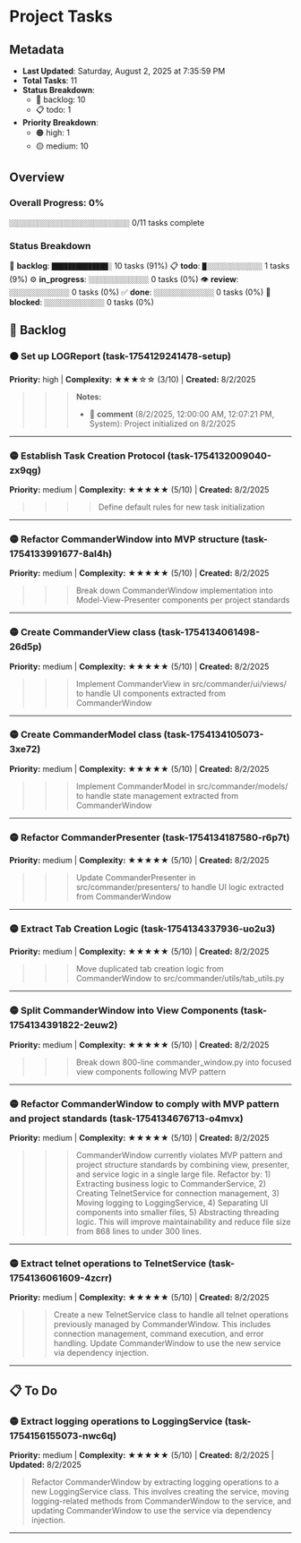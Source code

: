 # Project Tasks

## Metadata

- **Last Updated**: Saturday, August 2, 2025 at 7:35:59 PM
- **Total Tasks**: 11
- **Status Breakdown**:
  - 📝 backlog: 10
  - 📋 todo: 1
- **Priority Breakdown**:
  - 🟠 high: 1
  - 🟡 medium: 10

## Overview

### Overall Progress: 0%

`░░░░░░░░░░░░░░░░░░░░░░░░░░░░░░` 0/11 tasks complete

### Status Breakdown

📝 **backlog**: `██████████████░` 10 tasks (91%)
📋 **todo**: `█░░░░░░░░░░░░░░` 1 tasks (9%)
⚙️ **in_progress**: `░░░░░░░░░░░░░░░` 0 tasks (0%)
👁️ **review**: `░░░░░░░░░░░░░░░` 0 tasks (0%)
✅ **done**: `░░░░░░░░░░░░░░░` 0 tasks (0%)
🚫 **blocked**: `░░░░░░░░░░░░░░░` 0 tasks (0%)

## 📝 Backlog

### 🟠 Set up LOGReport (task-1754129241478-setup)

**Priority:** high | **Complexity:** ★★★☆☆ (3/10) | **Created:** 8/2/2025

> > > **Notes:**
> > > - 💬 **comment** (8/2/2025, 12:00:00 AM, 12:07:21 PM, System): Project initialized on 8/2/2025

---

### 🟡 Establish Task Creation Protocol (task-1754132009040-zx9qg)

**Priority:** medium | **Complexity:** ★★★★★ (5/10) | **Created:** 8/2/2025

> > > > Define default rules for new task initialization

---

### 🟡 Refactor CommanderWindow into MVP structure (task-1754133991677-8al4h)

**Priority:** medium | **Complexity:** ★★★★★ (5/10) | **Created:** 8/2/2025

> > > Break down CommanderWindow implementation into Model-View-Presenter components per project standards

---

### 🟡 Create CommanderView class (task-1754134061498-26d5p)

**Priority:** medium | **Complexity:** ★★★★★ (5/10) | **Created:** 8/2/2025

> > > Implement CommanderView in src/commander/ui/views/ to handle UI components extracted from CommanderWindow

---

### 🟡 Create CommanderModel class (task-1754134105073-3xe72)

**Priority:** medium | **Complexity:** ★★★★★ (5/10) | **Created:** 8/2/2025

> > > Implement CommanderModel in src/commander/models/ to handle state management extracted from CommanderWindow

---

### 🟡 Refactor CommanderPresenter (task-1754134187580-r6p7t)

**Priority:** medium | **Complexity:** ★★★★★ (5/10) | **Created:** 8/2/2025

> > > Update CommanderPresenter in src/commander/presenters/ to handle UI logic extracted from CommanderWindow

---

### 🟡 Extract Tab Creation Logic (task-1754134337936-uo2u3)

**Priority:** medium | **Complexity:** ★★★★★ (5/10) | **Created:** 8/2/2025

> > > Move duplicated tab creation logic from CommanderWindow to src/commander/utils/tab_utils.py

---

### 🟡 Split CommanderWindow into View Components (task-1754134391822-2euw2)

**Priority:** medium | **Complexity:** ★★★★★ (5/10) | **Created:** 8/2/2025

> > > Break down 800-line commander_window.py into focused view components following MVP pattern

---

### 🟡 Refactor CommanderWindow to comply with MVP pattern and project standards (task-1754134676713-o4mvx)

**Priority:** medium | **Complexity:** ★★★★★ (5/10) | **Created:** 8/2/2025

> > > CommanderWindow currently violates MVP pattern and project structure standards by combining view, presenter, and service logic in a single large file. Refactor by: 1) Extracting business logic to CommanderService, 2) Creating TelnetService for connection management, 3) Moving logging to LoggingService, 4) Separating UI components into smaller files, 5) Abstracting threading logic. This will improve maintainability and reduce file size from 868 lines to under 300 lines.

---

### 🟡 Extract telnet operations to TelnetService (task-1754136061609-4zcrr)

**Priority:** medium | **Complexity:** ★★★★★ (5/10) | **Created:** 8/2/2025

> > Create a new TelnetService class to handle all telnet operations previously managed by CommanderWindow. This includes connection management, command execution, and error handling. Update CommanderWindow to use the new service via dependency injection.

---

## 📋 To Do

### 🟡 Extract logging operations to LoggingService (task-1754156155073-nwc6q)

**Priority:** medium | **Complexity:** ★★★★★ (5/10) | **Created:** 8/2/2025 | **Updated:** 8/2/2025

> Refactor CommanderWindow by extracting logging operations to a new LoggingService class. This involves creating the service, moving logging-related methods from CommanderWindow to the service, and updating CommanderWindow to use the service via dependency injection.

---

